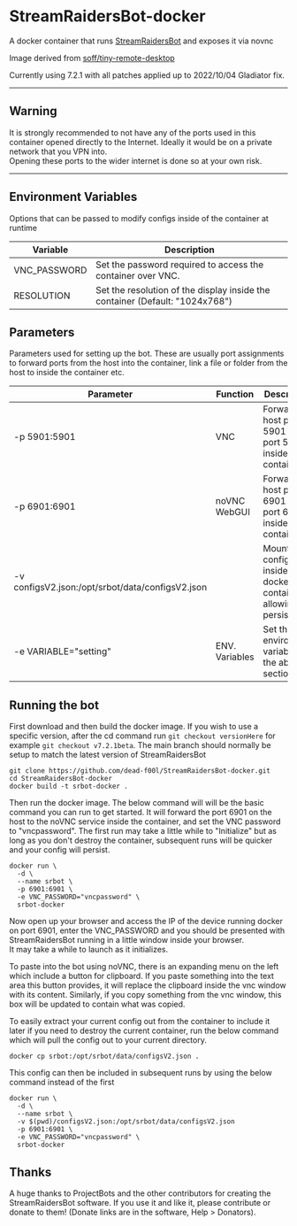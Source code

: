 # StreamRaidersBot-docker
A docker container that runs [StreamRaidersBot](https://github.com/ProjectBots/StreamRaidersBot) and exposes it via novnc

Image derived from [soff/tiny-remote-desktop](https://hub.docker.com/r/soff/tiny-remote-desktop)  

Currently using 7.2.1 with all patches applied up to 2022/10/04 Gladiator fix.

---

## Warning

It is strongly recommended to not have any of the ports used in this container opened directly to the Internet. Ideally it would be on a private network that you VPN into.  
Opening these ports to the wider internet is done so at your own risk.

---

## Environment Variables

Options that can be passed to modify configs inside of the container at runtime

| Variable | Description |
| -------- | ----------- |
| VNC_PASSWORD | Set the password required to access the container over VNC. |
| RESOLUTION | Set the resolution of the display inside the container (Default: "1024x768") |

## Parameters

Parameters used for setting up the bot. These are usually port assignments to forward ports from the host into the container, link a file or folder from the host to inside the container etc.  

| Parameter | Function | Description |
| --- | --- | --- |
| -p 5901:5901 | VNC | Forward host port 5901 to port 5901 inside the container |
| -p 6901:6901 | noVNC WebGUI | Forward host port 6901 to port 6901 inside the container |
| -v configsV2.json:/opt/srbot/data/configsV2.json | | Mount config file inside of the docker container allowing persistence.
| -e VARIABLE="setting" | ENV. Variables | Set the environment variables in the above section |


## Running the bot

First download and then build the docker image. If you wish to use a specific version, after the cd command run `git checkout versionHere` for example `git checkout v7.2.1beta`. The main branch should normally be setup to match the latest version of StreamRaidersBot

```
git clone https://github.com/dead-f00l/StreamRaidersBot-docker.git
cd StreamRaidersBot-docker
docker build -t srbot-docker .
```

Then run the docker image. The below command will will be the basic command you can run to get started. It will forward the port 6901 on the host to the noVNC service inside the container, and set the VNC password to "vncpassword".  The first run may take a little while to "Initialize" but as long as you don't destroy the container, subsequent runs will be quicker and your config will persist.

``` 
docker run \
  -d \
  --name srbot \
  -p 6901:6901 \
  -e VNC_PASSWORD="vncpassword" \
  srbot-docker 
```

Now open up your browser and access the IP of the device running docker on port 6901, enter the VNC_PASSWORD and you should be presented with StreamRaidersBot running in a little window inside your browser.  
It may take a while to launch as it initializes.

To paste into the bot using noVNC, there is an expanding menu on the left which include a button for clipboard. If you paste something into the text area this button provides, it will replace the clipboard inside the vnc window with its content. Similarly, if you copy something from the vnc window, this box will be updated to contain what was copied.

To easily extract your current config out from the container to include it later if you need to destroy the current container, run the below command which will pull the config out to your current directory.

```
docker cp srbot:/opt/srbot/data/configsV2.json .
```

This config can then be included in subsequent runs by using the below command instead of the first

``` 
docker run \
  -d \
  --name srbot \
  -v $(pwd)/configsV2.json:/opt/srbot/data/configsV2.json
  -p 6901:6901 \
  -e VNC_PASSWORD="vncpassword" \
  srbot-docker 
```

## Thanks

A huge thanks to ProjectBots and the other contributors for creating the StreamRaidersBot software. If you use it and like it, please contribute or donate to them! (Donate links are in the software, Help > Donators).